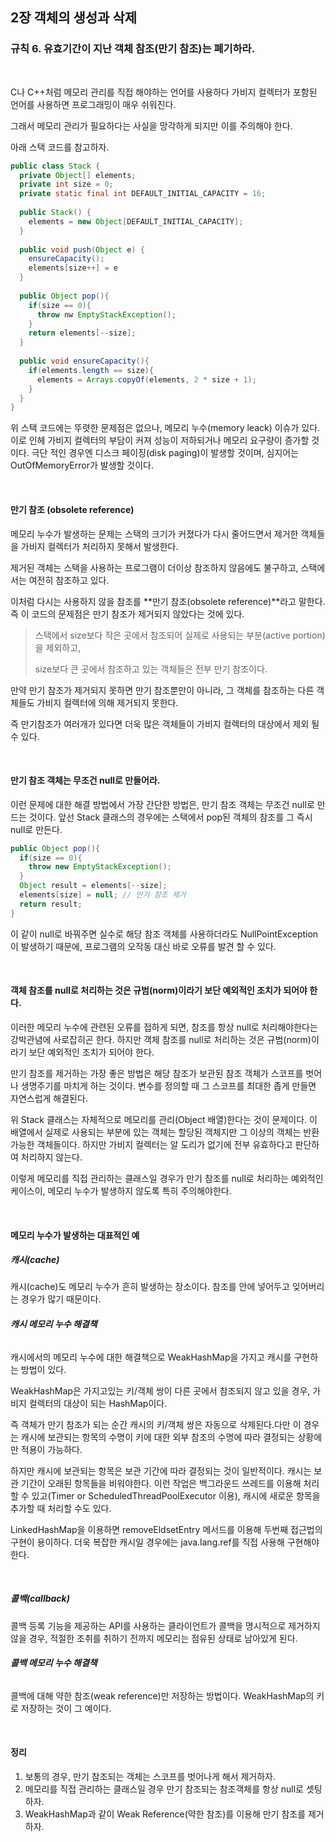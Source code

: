 ## 2장 객체의 생성과 삭제

### 규칙 6. 유효기간이 지난 객체 참조(만기 참조)는 폐기하라.



<br>



C나 C++처럼 메모리 관리를 직접 해야하는 언어를 사용하다 가비지 컬렉터가 포함된 언어를 사용하면 프로그래밍이 매우 쉬워진다.

그래서 메모리 관리가 필요하다는 사실을 망각하게 되지만 이를 주의해야 한다.



아래 스택 코드를 참고하자.



```java
public class Stack {
  private Object[] elements;
  private int size = 0;
  private static final int DEFAULT_INITIAL_CAPACITY = 16;
  
  public Stack() {
    elements = new Object[DEFAULT_INITIAL_CAPACITY];
  }
  
  public void push(Object e) {
    ensureCapacity();
    elements[size++] = e
  }
  
  public Object pop(){
    if(size == 0){
      throw nw EmptyStackException();
    }
    return elements[--size];
  }
  
  public void ensureCapacity(){
    if(elements.length == size){
      elements = Arrays.copyOf(elements, 2 * size + 1);
    }
  }
}
```

위 스택 코드에는 뚜렷한 문제점은 없으나, 메모리 누수(memory leack) 이슈가 있다. 이로 인헤 가비지 컬렉터의 부담이 커져 성능이 저하되거나 메모리 요구량이 증가할 것이다. 극단 적인 경우엔 디스크 페이징(disk paging)이 발생할 것이며, 심지어는 OutOfMemoryError가 발생할 것이다.



<br>



#### 만기 참조 (obsolete reference)

메모리 누수가 발생하는 문제는 스택의 크기가 커졌다가 다시 줄어드면서 제거한 객체들을 가비지 컬렉터가 처리하지 못해서 발생한다.

제거된 객체는 스택을 사용하는 프로그램이 더이상 참조하지 않음에도 불구하고, 스택에서는 여전히 참조하고 있다.

이처럼 다시는 사용하지 않을 참조를 **만기 참조(obsolete reference)**라고 말한다. 즉 이 코드의 문제점은 만기 참조가 제거되지 않았다는 것에 있다.

> 스택에서 size보다 작은 곳에서 참조되어 실제로 사용되는 부분(active portion)을 제외하고, 
>
> size보다 큰 곳에서 참조하고 있는 객체들은 전부 만기 참조이다. 

만약 만기 참조가 제거되지 못하면 만기 참조뿐만이 아니라, 그 객체를 참조하는 다른 객체들도 가비지 컬렉터에 의해 제거되지 못한다.

즉 만기참조가 여러개가 있다면 더욱 많은 객체들이 가비지 컬렉터의 대상에서 제외 될 수 있다.



<br>



#### 만기 참조 객체는 무조건 null로 만들어라.

이런 문제에 대한 해결 방법에서 가장 간단한 방법은, 만기 참조 객체는 무조건 null로 만드는 것이다. 앞선 Stack 클래스의 경우에는 스택에서 pop된 객체의 참조를 그 즉시 null로 만든다.

```java
public Object pop(){
  if(size == 0){
    throw new EmptyStackException();
  }
  Object result = elements[--size];
  elements[size] = null; // 만기 참조 제거
  return result; 
}
```

이 같이 null로 바꿔주면 실수로 해당 참조 객체를 사용하더라도 NullPointException이 발생하기 때문에, 프로그램의 오작동 대신 바로 오류를 발견 할 수 있다.



<br>



#### 객체 참조를 null로 처리하는 것은 규범(norm)이라기 보단 예외적인 조치가 되어야 한다.

이러한 메모리 누수에 관련된 오류를 접하게 되면, 참조를 항상 null로 처리해야한다는 강박관념에 사로잡히곤 한다. 하지만 객체 참조를 null로 처리하는 것은 규범(norm)이라기 보단 예외적인 조치가 되어야 한다.

만기 참조를 제거하는 가장 좋은 방법은 해당 참조가 보관된 참조 객체가 스코프를 벗어나 생명주기를 마치게 하는 것이다. 변수를 정의할 때 그 스코프를 최대한 좁게 만들면 자연스럽게 해결된다.

위 Stack 클래스는 자체적으로 메모리를 관리(Object 배열)한다는 것이 문제이다. 이 배열에서 실제로 사용되는 부분에 있는 객체는 할당된 객체지만 그 이상의 객체는 반환 가능한 객체들이다. 하지만 가비지 컬렉터는 알 도리가 없기에 전부 유효하다고 판단하여 처리하지 않는다. 

이렇게 메모리를 직접 관리하는 클래스일 경우가 만기 참조를 null로 처리하는 예외적인 케이스이, 메모리 누수가 발생하지 않도록 특히 주의해야한다.



<br>



#### 메모리 누수가 발생하는 대표적인 예

##### 캐시(cache)

캐시(cache)도 메모리 누수가 흔히 발생하는 장소이다. 참조를 안에 넣어두고 잊어버리는 경우가 많기 때문이다.

###### **캐시 메모리 누수 해결책**

캐시에서의 메모리 누수에 대한 해결책으로 WeakHashMap을 가지고 캐시를 구현하는 방법이 있다. 

WeakHashMap은 가지고있는 키/객체 쌍이 다른 곳에서 참조되지 않고 있을 경우, 가비지 컬렉터의 대상이 되는 HashMap이다. 

즉 객체가 만기 참조가 되는 순간 캐시의 키/객체 쌍은 자동으로 삭제된다.다만 이 경우는 캐시에 보관되는 항목의 수명이 키에 대한 외부 참조의 수명에 따라 결정되는 상황에만 적용이 가능하다.

하지만 캐시에 보관되는 항목은 보관 기간에 따라 결정되는 것이 일반적이다. 캐시는 보관 기간이 오래된 항목들을 비워야한다. 이런 작업은 백그라운드 쓰레드를 이용해 처리 할 수 있고(Timer or ScheduledThreadPoolExecutor 이용), 캐시에 새로운 항목을 추가할 때 처리할 수도 있다.

LinkedHashMap을 이용하면 removeEldsetEntry 메서드를 이용해 두번째 접근법의 구현이 용이하다. 더욱 복잡한 캐시일 경우에는 java.lang.ref를 직접 사용해 구현해야 한다.



<br>



##### 콜백(callback)

콜백 등록 기능을 제공하는 API를 사용하는 클라이언트가 콜백을 명시적으로 제거하지 않을 경우, 적절한 조취를 취하기 전까지 메모리는 점유된 상태로 남아있게 된다.

###### **콜백 메모리 누수 해결책**

콜백에 대해 약한 참조(weak reference)만 저장하는 방법이다. WeakHashMap의 키로 저장하는 것이 그 예이다.



<br>



#### 정리

1. 보통의 경우, 만기 참조되는 객체는 스코프를 벗어나게 해서 제거하자.
2. 메모리를 직접 관리하는 클래스일 경우 만기 참조되는 참조객체를 항상 null로 셋팅하자.
3. WeakHashMap과 같이 Weak Reference(약한 참조)를 이용해 만기 참조를 제거하자.

